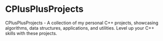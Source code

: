 # CPlusPlusProjects
CPlusPlusProjects - A collection of my personal C++ projects, showcasing algorithms, data structures, applications, and utilities. Level up your C++ skills with these projects.
